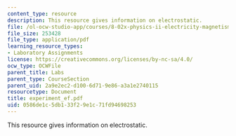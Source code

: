 ```yaml
---
content_type: resource
description: This resource gives information on electrostatic.
file: /ol-ocw-studio-app/courses/8-02x-physics-ii-electricity-magnetism-with-an-experimental-focus-spring-2005/0586de1c5db133f29e1c71fd94698253_experiment_ef.pdf
file_size: 253428
file_type: application/pdf
learning_resource_types:
- Laboratory Assignments
license: https://creativecommons.org/licenses/by-nc-sa/4.0/
ocw_type: OCWFile
parent_title: Labs
parent_type: CourseSection
parent_uid: 2a9e2ec2-d100-6d71-9e86-a3a1e2740115
resourcetype: Document
title: experiment_ef.pdf
uid: 0586de1c-5db1-33f2-9e1c-71fd94698253
---
```

This resource gives information on electrostatic.